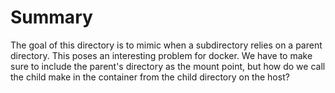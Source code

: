 # Summary

The goal of this directory is to mimic when a subdirectory
relies on a parent directory.
This poses an interesting problem for docker.
We have to make sure to include the parent's directory as the mount point,
but how do we call the child make in the container from the child
directory on the host?
